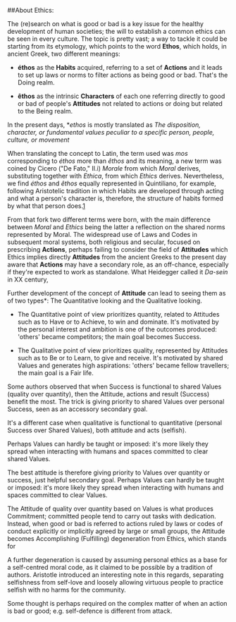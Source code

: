 

##About Ethics:

The (re)search on what is good or bad is a key issue for the healthy development of human societies; the will to establish a common ethics can be seen in every culture. The topic is pretty vast; a way to tackle it could be starting from its etymology, which points to the word **Ethos**, which holds, in ancient Greek, two different meanings:

* **éthos** as the **Habits** acquired, referring to a set of **Actions** and it leads to set up laws or norms to filter actions as being good or bad. That's the Doing realm.

* **êthos** as the intrinsic **Characters** of each one referring directly to good or bad of people's **Attitudes** not related to actions or doing but related to the Being realm. 

In the present days, **ethos* is mostly translated as *The disposition, character, or fundamental values peculiar to a specific person, people, culture, or movement*

When translating the concept to Latin, the term used was *mos* corresponding to *éthos* more than *êthos* and its meaning, a new term was coined by Cicero ("De Fato," II.i) *Morale* from which *Moral* derives, substituting together with *Ethica*, from which *Ethics* derives. Nevertheless, we find *éthos* and *êthos* equally represented in Quintiliano, for example, following Aristotelic tradition in which Habits are developed through acting and what a person's character is, therefore, the structure of habits formed by what that person does.[1]((https://dialnet.unirioja.es/servlet/libro?codigo=150208))

From that fork two different terms were born, with the main difference between *Moral* and *Ethics* being the latter a reflection on the shared norms represented by Moral. The widespread use of Laws and Codes in subsequent moral systems, both religious and secular, focused on prescribing  **Actions**, perhaps failing to consider the field of **Attitudes** which Ethics implies directly **Attitudes** from the ancient Greeks to the present day aware that **Actions** may have a secondary role, as an off-chance, especially if they're expected to work as standalone.
What Heidegger called it *Da-sein* in XX century,

Further development of the concept of **Attitude** can lead to seeing them as of two types*: The Quantitative looking and the Qualitative looking.

* The Quantitative point of view prioritizes quantity, related to Attitudes such as to Have or to Achieve, to win and dominate. It's motivated by the personal interest and ambition is one of the outcomes produced: 'others' became competitors; the main goal becomes Success.

* The Qualitative point of view prioritizes quality, represented by Attitudes such as to Be or to Learn, to give and receive. It's motivated by shared Values and generates high aspirations: 'others' became fellow travellers; the main goal is a Fair life.

Some authors observed that when Success is functional to shared Values (quality over quantity), then the Attitude,  actions and result (Success) benefit the most. The trick is giving priority to shared Values over personal Success, seen as an accessory secondary goal. 

It's a different case when qualitative is functional to quantitative (personal Success over  Shared Values), both attitude and acts (selfish).

Perhaps Values can hardly be taught or imposed: it's more likely they spread when interacting with humans and spaces committed to clear shared Values.

The best attitude is therefore giving priority to Values over quantity or success, just helpful secondary goal. Perhaps Values can hardly be taught or imposed: it's more likely they spread when interacting with humans and spaces committed to clear Values.

The Attitude of quality over quantity based on Values is what produces Commitment; committed people tend to carry out tasks with dedication. Instead, when good or bad is referred to actions ruled by laws or codes of conduct explicitly or implicitly agreed by large or small groups, the Attitude becomes Accomplishing (Fulfilling) degeneration from Ethics, which stands for 

A further degeneration is caused by assuming personal ethics as a base for a self-centred moral code, as it claimed to be possible by a tradition of authors. Aristotle introduced an interesting note in this regards, separating selfishness from self-love and loosely allowing virtuous people to practice selfish with no harms for the community.

Some thought is perhaps required on the complex matter of when an action is bad or good; e.g. self-defence is different from attack.

